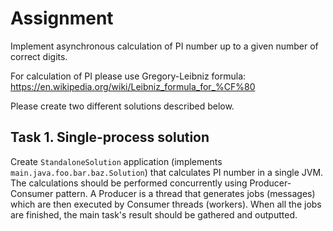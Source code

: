 
# Assignment
Implement asynchronous calculation of PI number up to a given number of correct digits.

For calculation of PI please use Gregory-Leibniz formula:
https://en.wikipedia.org/wiki/Leibniz_formula_for_%CF%80

Please create two different solutions described below.

## Task 1. Single-process solution
Create `StandaloneSolution` application (implements `main.java.foo.bar.baz.Solution`) that calculates PI number in a single JVM.
The calculations should be performed concurrently using Producer-Consumer pattern.
A Producer is a thread that generates jobs (messages) which are then executed by Consumer threads (workers).
When all the jobs are finished, the main task's result should be gathered and outputted.

